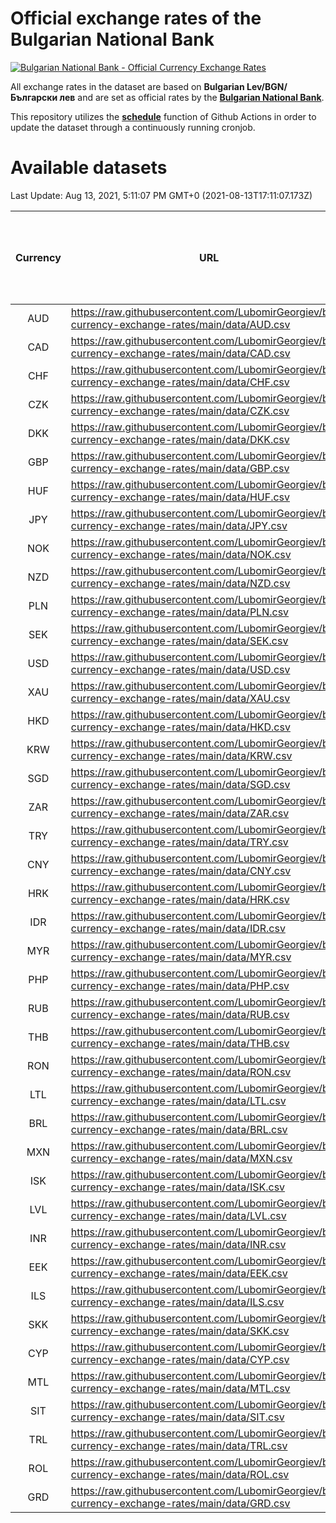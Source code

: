# Official exchange rates of the Bulgarian National Bank

[![Bulgarian National Bank - Official Currency Exchange Rates](https://github.com/LubomirGeorgiev/bnb-currency-exchange-rates/actions/workflows/update-rates.yml/badge.svg?branch=main)](https://github.com/LubomirGeorgiev/bnb-currency-exchange-rates/actions/workflows/update-rates.yml)

All exchange rates in the dataset are based on **Bulgarian Lev/BGN/Български лев** and are set as official rates by the [**Bulgarian National Bank**](https://www.bnb.bg/Statistics/StExternalSector/StExchangeRates/StERForeignCurrencies/index.htm?toLang=_EN).

This repository utilizes the [**schedule**](https://docs.github.com/en/actions/reference/events-that-trigger-workflows) function of Github Actions in order to update the dataset through a continuously running cronjob.

# Available datasets

<!-- START LINKS (DO NOT EVER FU*ING DELETE THIS COMMENT FOR THE LOVE OF YOUR LIFE!!! IF YOU ARE CURIOS HOW IT WORKS, YOU CAN HAVE A LOOK AT ./src/updateReadme.ts) -->

Last Update: Aug 13, 2021, 5:11:07 PM GMT+0 (2021-08-13T17:11:07.173Z)

| Currency | URL                                                                                             | Number of records | Number of missing days that were filled in |
| :------: | ----------------------------------------------------------------------------------------------- | :---------------: | :----------------------------------------: |
|   AUD    | https://raw.githubusercontent.com/LubomirGeorgiev/bnb-currency-exchange-rates/main/data/AUD.csv |       7858        |                    2422                    |
|   CAD    | https://raw.githubusercontent.com/LubomirGeorgiev/bnb-currency-exchange-rates/main/data/CAD.csv |       7858        |                    2422                    |
|   CHF    | https://raw.githubusercontent.com/LubomirGeorgiev/bnb-currency-exchange-rates/main/data/CHF.csv |       7858        |                    2422                    |
|   CZK    | https://raw.githubusercontent.com/LubomirGeorgiev/bnb-currency-exchange-rates/main/data/CZK.csv |       7858        |                    2422                    |
|   DKK    | https://raw.githubusercontent.com/LubomirGeorgiev/bnb-currency-exchange-rates/main/data/DKK.csv |       7858        |                    2422                    |
|   GBP    | https://raw.githubusercontent.com/LubomirGeorgiev/bnb-currency-exchange-rates/main/data/GBP.csv |       7858        |                    2422                    |
|   HUF    | https://raw.githubusercontent.com/LubomirGeorgiev/bnb-currency-exchange-rates/main/data/HUF.csv |       7858        |                    2422                    |
|   JPY    | https://raw.githubusercontent.com/LubomirGeorgiev/bnb-currency-exchange-rates/main/data/JPY.csv |       7858        |                    2422                    |
|   NOK    | https://raw.githubusercontent.com/LubomirGeorgiev/bnb-currency-exchange-rates/main/data/NOK.csv |       7858        |                    2422                    |
|   NZD    | https://raw.githubusercontent.com/LubomirGeorgiev/bnb-currency-exchange-rates/main/data/NZD.csv |       7858        |                    2422                    |
|   PLN    | https://raw.githubusercontent.com/LubomirGeorgiev/bnb-currency-exchange-rates/main/data/PLN.csv |       7858        |                    2422                    |
|   SEK    | https://raw.githubusercontent.com/LubomirGeorgiev/bnb-currency-exchange-rates/main/data/SEK.csv |       7858        |                    2422                    |
|   USD    | https://raw.githubusercontent.com/LubomirGeorgiev/bnb-currency-exchange-rates/main/data/USD.csv |       7858        |                    2422                    |
|   XAU    | https://raw.githubusercontent.com/LubomirGeorgiev/bnb-currency-exchange-rates/main/data/XAU.csv |       7858        |                    2424                    |
|   HKD    | https://raw.githubusercontent.com/LubomirGeorgiev/bnb-currency-exchange-rates/main/data/HKD.csv |       7556        |                    2331                    |
|   KRW    | https://raw.githubusercontent.com/LubomirGeorgiev/bnb-currency-exchange-rates/main/data/KRW.csv |       7556        |                    2331                    |
|   SGD    | https://raw.githubusercontent.com/LubomirGeorgiev/bnb-currency-exchange-rates/main/data/SGD.csv |       7556        |                    2331                    |
|   ZAR    | https://raw.githubusercontent.com/LubomirGeorgiev/bnb-currency-exchange-rates/main/data/ZAR.csv |       7556        |                    2331                    |
|   TRY    | https://raw.githubusercontent.com/LubomirGeorgiev/bnb-currency-exchange-rates/main/data/TRY.csv |       6038        |                    1861                    |
|   CNY    | https://raw.githubusercontent.com/LubomirGeorgiev/bnb-currency-exchange-rates/main/data/CNY.csv |       5918        |                    1825                    |
|   HRK    | https://raw.githubusercontent.com/LubomirGeorgiev/bnb-currency-exchange-rates/main/data/HRK.csv |       5918        |                    1825                    |
|   IDR    | https://raw.githubusercontent.com/LubomirGeorgiev/bnb-currency-exchange-rates/main/data/IDR.csv |       5918        |                    1825                    |
|   MYR    | https://raw.githubusercontent.com/LubomirGeorgiev/bnb-currency-exchange-rates/main/data/MYR.csv |       5918        |                    1825                    |
|   PHP    | https://raw.githubusercontent.com/LubomirGeorgiev/bnb-currency-exchange-rates/main/data/PHP.csv |       5918        |                    1825                    |
|   RUB    | https://raw.githubusercontent.com/LubomirGeorgiev/bnb-currency-exchange-rates/main/data/RUB.csv |       5918        |                    1825                    |
|   THB    | https://raw.githubusercontent.com/LubomirGeorgiev/bnb-currency-exchange-rates/main/data/THB.csv |       5918        |                    1825                    |
|   RON    | https://raw.githubusercontent.com/LubomirGeorgiev/bnb-currency-exchange-rates/main/data/RON.csv |       5859        |                    1807                    |
|   LTL    | https://raw.githubusercontent.com/LubomirGeorgiev/bnb-currency-exchange-rates/main/data/LTL.csv |       5155        |                    1584                    |
|   BRL    | https://raw.githubusercontent.com/LubomirGeorgiev/bnb-currency-exchange-rates/main/data/BRL.csv |       4948        |                    1528                    |
|   MXN    | https://raw.githubusercontent.com/LubomirGeorgiev/bnb-currency-exchange-rates/main/data/MXN.csv |       4948        |                    1528                    |
|   ISK    | https://raw.githubusercontent.com/LubomirGeorgiev/bnb-currency-exchange-rates/main/data/ISK.csv |       4855        |                    1497                    |
|   LVL    | https://raw.githubusercontent.com/LubomirGeorgiev/bnb-currency-exchange-rates/main/data/LVL.csv |       4790        |                    1470                    |
|   INR    | https://raw.githubusercontent.com/LubomirGeorgiev/bnb-currency-exchange-rates/main/data/INR.csv |       4581        |                    1414                    |
|   EEK    | https://raw.githubusercontent.com/LubomirGeorgiev/bnb-currency-exchange-rates/main/data/EEK.csv |       4000        |                    1226                    |
|   ILS    | https://raw.githubusercontent.com/LubomirGeorgiev/bnb-currency-exchange-rates/main/data/ILS.csv |       3855        |                    1193                    |
|   SKK    | https://raw.githubusercontent.com/LubomirGeorgiev/bnb-currency-exchange-rates/main/data/SKK.csv |       2970        |                    912                     |
|   CYP    | https://raw.githubusercontent.com/LubomirGeorgiev/bnb-currency-exchange-rates/main/data/CYP.csv |       2906        |                    890                     |
|   MTL    | https://raw.githubusercontent.com/LubomirGeorgiev/bnb-currency-exchange-rates/main/data/MTL.csv |       2604        |                    799                     |
|   SIT    | https://raw.githubusercontent.com/LubomirGeorgiev/bnb-currency-exchange-rates/main/data/SIT.csv |       2542        |                    778                     |
|   TRL    | https://raw.githubusercontent.com/LubomirGeorgiev/bnb-currency-exchange-rates/main/data/TRL.csv |       1818        |                    559                     |
|   ROL    | https://raw.githubusercontent.com/LubomirGeorgiev/bnb-currency-exchange-rates/main/data/ROL.csv |       1697        |                    524                     |
|   GRD    | https://raw.githubusercontent.com/LubomirGeorgiev/bnb-currency-exchange-rates/main/data/GRD.csv |        361        |                    109                     |

<!-- END LINKS (DO NOT EVER FU*ING DELETE THIS COMMENT FOR THE LOVE OF YOUR LIFE!!! IF YOU ARE CURIOS HOW IT WORKS, YOU CAN HAVE A LOOK AT ./src/updateReadme.ts) -->

